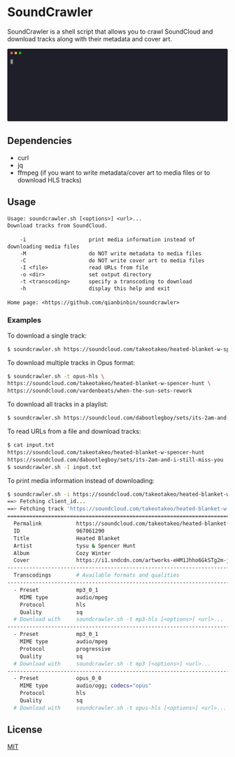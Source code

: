# SoundCrawler

SoundCrawler is a shell script that allows you to crawl SoundCloud and download tracks along with their metadata and
cover art.

![](demo.svg)

## Dependencies

- curl
- jq
- ffmpeg (if you want to write metadata/cover art to media files or to download HLS tracks)

## Usage

```
Usage: soundcrawler.sh [<options>] <url>...
Download tracks from SoundCloud.

    -i                    print media information instead of downloading media files
    -M                    do NOT write metadata to media files
    -C                    do NOT write cover art to media files
    -I <file>             read URLs from file
    -o <dir>              set output directory
    -t <transcoding>      specify a transcoding to download
    -h                    display this help and exit

Home page: <https://github.com/qianbinbin/soundcrawler>
```

### Examples

To download a single track:

```sh
$ soundcrawler.sh https://soundcloud.com/takeotakeo/heated-blanket-w-spencer-hunt
```

To download multiple tracks in Opus format:

```sh
$ soundcrawler.sh -t opus-hls \
https://soundcloud.com/takeotakeo/heated-blanket-w-spencer-hunt \
https://soundcloud.com/vardenbeats/when-the-sun-sets-rework
```

To download all tracks in a playlist:

```sh
$ soundcrawler.sh https://soundcloud.com/dabootlegboy/sets/its-2am-and-i-still-miss-you
```

To read URLs from a file and download tracks:

```sh
$ cat input.txt
https://soundcloud.com/takeotakeo/heated-blanket-w-spencer-hunt
https://soundcloud.com/dabootlegboy/sets/its-2am-and-i-still-miss-you
$ soundcrawler.sh -I input.txt
```

To print media information instead of downloading:

```sh
$ soundcrawler.sh -i https://soundcloud.com/takeotakeo/heated-blanket-w-spencer-hunt
==> Fetching client_id...
==> Fetching track 'https://soundcloud.com/takeotakeo/heated-blanket-w-spencer-hunt'...
================================================================================
  Permalink           https://soundcloud.com/takeotakeo/heated-blanket-w-spencer-hunt
  ID                  967061290
  Title               Heated Blanket
  Artist              tysu & Spencer Hunt
  Album               Cozy Winter
  Cover               https://i1.sndcdn.com/artworks-eHM1Jhho6GkSTg2m-jrUWsQ-t500x500.jpg
--------------------------------------------------------------------------------
  Transcodings        # Available formats and qualities
--------------------------------------------------------------------------------
  - Preset            mp3_0_1
    MIME type         audio/mpeg
    Protocol          hls
    Quality           sq
  # Download with     soundcrawler.sh -t mp3-hls [<options>] <url>...
--------------------------------------------------------------------------------
  - Preset            mp3_0_1
    MIME type         audio/mpeg
    Protocol          progressive
    Quality           sq
  # Download with     soundcrawler.sh -t mp3 [<options>] <url>...
--------------------------------------------------------------------------------
  - Preset            opus_0_0
    MIME type         audio/ogg; codecs="opus"
    Protocol          hls
    Quality           sq
  # Download with     soundcrawler.sh -t opus-hls [<options>] <url>...
```

## License

[MIT](LICENSE)